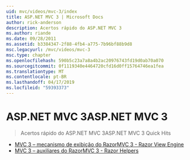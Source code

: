 ```yaml
---
uid: mvc/videos/mvc-3/index
title: ASP.NET MVC 3 | Microsoft Docs
author: rick-anderson
description: Acertos rápido do ASP.NET MVC 3
ms.author: riande
ms.date: 09/28/2011
ms.assetid: b3384347-2f88-4fb4-a775-7b96bf88b9d8
msc.legacyurl: /mvc/videos/mvc-3
msc.type: chapter
ms.openlocfilehash: 590b5c23a7a8a4b2ac20976743fd19d0ab70a070
ms.sourcegitcommit: 0f1119340e4464720cfd16d0ff15764746ea1fea
ms.translationtype: MT
ms.contentlocale: pt-BR
ms.lasthandoff: 04/17/2019
ms.locfileid: "59393373"
---
```

# <a name="aspnet-mvc-3"></a><span data-ttu-id="11f43-103">ASP.NET MVC 3</span><span class="sxs-lookup"><span data-stu-id="11f43-103">ASP.NET MVC 3</span></span>

> <span data-ttu-id="11f43-104">Acertos rápido do ASP.NET MVC 3</span><span class="sxs-lookup"><span data-stu-id="11f43-104">ASP.NET MVC 3 Quick Hits</span></span>


- [<span data-ttu-id="11f43-105">MVC 3 – mecanismo de exibição do Razor</span><span class="sxs-lookup"><span data-stu-id="11f43-105">MVC 3 - Razor View Engine</span></span>](mvc-3-razor-view-engine.md)
- [<span data-ttu-id="11f43-106">MVC 3 – auxiliares do Razor</span><span class="sxs-lookup"><span data-stu-id="11f43-106">MVC 3 - Razor Helpers</span></span>](mvc-3-razor-helpers.md)
